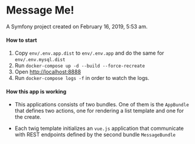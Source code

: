 Message Me!
=========

A Symfony project created on February 16, 2019, 5:53 am.


#### How to start

1. Copy `env/.env.app.dist` to `env/.env.app` and do the same for `env/.env.mysql.dist`
2. Run `docker-compose up -d --build --force-recreate`
3. Open [http://localhost:8888](http://localhost:8888)
4. Run `docker-compose logs -f` in order to watch the logs.



#### How this app is working

- This applications consists of two bundles. One of them is the `AppBundle` that
defines two actions, one for rendering a list template and one for the create.

- Each twig template initializes an `vue.js` application that communicate with REST endpoints
defined by the second bundle `MessageBundle`